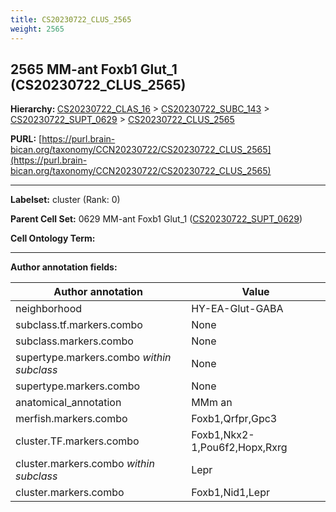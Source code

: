 ```yaml
---
title: CS20230722_CLUS_2565
weight: 2565
---
```

## 2565 MM-ant Foxb1 Glut_1 (CS20230722_CLUS_2565)
<b>Hierarchy: </b>
[CS20230722_CLAS_16](../CS20230722_CLAS_16) >
[CS20230722_SUBC_143](../CS20230722_SUBC_143) >
[CS20230722_SUPT_0629](../CS20230722_SUPT_0629) >
[CS20230722_CLUS_2565](../CS20230722_CLUS_2565)

**PURL:** [https://purl.brain-bican.org/taxonomy/CCN20230722/CS20230722_CLUS_2565](https://purl.brain-bican.org/taxonomy/CCN20230722/CS20230722_CLUS_2565)

---


**Labelset:** cluster (Rank: 0)

**Parent Cell Set:** 0629 MM-ant Foxb1 Glut_1 ([CS20230722_SUPT_0629](../CS20230722_SUPT_0629))



**Cell Ontology Term:** 

[MARKER GENES.]: #


---

[TRANSFERRED ANNOTATIONS.]: #


[AUTHOR ANNOTATION FIELDS.]: #


**Author annotation fields:**

| Author annotation | Value |
|-------------------|-------|
|neighborhood|HY-EA-Glut-GABA|
|subclass.tf.markers.combo|None|
|subclass.markers.combo|None|
|supertype.markers.combo _within subclass_|None|
|supertype.markers.combo|None|
|anatomical_annotation|MMm an|
|merfish.markers.combo|Foxb1,Qrfpr,Gpc3|
|cluster.TF.markers.combo|Foxb1,Nkx2-1,Pou6f2,Hopx,Rxrg|
|cluster.markers.combo _within subclass_|Lepr|
|cluster.markers.combo|Foxb1,Nid1,Lepr|
